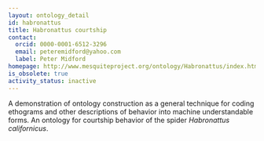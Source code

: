 ```yaml
---
layout: ontology_detail
id: habronattus
title: Habronattus courtship
contact:
  orcid: 0000-0001-6512-3296
  email: peteremidford@yahoo.com
  label: Peter Midford
homepage: http://www.mesquiteproject.org/ontology/Habronattus/index.html
is_obsolete: true
activity_status: inactive
---
```


A demonstration of ontology construction as a general technique for coding ethograms and other descriptions of behavior into machine understandable forms. An ontology for courtship behavior of the spider <i>Habronattus californicus</i>.
